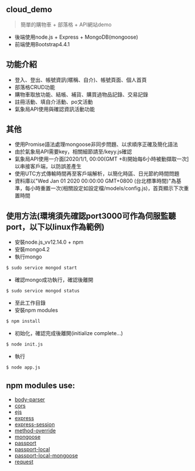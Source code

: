 ## cloud_demo

> 簡單的購物車 + 部落格 + API網站demo

* 後端使用node.js + Express + MongoDB(mongoose)
* 前端使用Bootstrap4.4.1

## 功能介紹
* 登入、登出、帳號資訊(暱稱、自介)、帳號頁面、個人首頁
* 部落格CRUD功能
* 購物車取放功能、結帳、補貨、購買過物品記錄、交易記錄
* 註冊活動、填自介活動、po文活動
* 氣象局API使用與確認資訊活動功能

## 其他
* 使用Promise語法處理mongoose非同步問題、以求順序正確及簡化語法
* 由於氣象局API需要key，相關細節請至/keyy.js確認
* 氣象局API使用一介面[2020/1/1, 00:00(GMT +8)開始每6小時被動擷取一次]以串接客戶端，以防誤差產生
* 使用UTC方式傳輸時間再至客戶端解析，以簡化時區、日光節約時間問題
* 資料庫以"Wed Jan 01 2020 00:00:00 GMT+0800 (台北標準時間)"為基準，每小時重置一次(相關設定如設定檔/models/config.js)，首頁顯示下次重置時間



## 使用方法(環境須先確認port3000可作為伺服監聽port，以下以linux作為範例)

* 安裝node.js_vv12.14.0 + npm
* 安裝mongo4.2
* 執行mongo
```sh
$ sudo service mongod start
```
* 確認mongo成功執行，確認後離開
```sh
$ sudo service mongod status
```
* 至此工作目錄
* 安裝npm modules
```sh
$ npm install
```
* 初始化，確認完成後離開(initialize complete...)
```sh
$ node init.js
```
* 執行
```sh
$ node app.js
```


## npm modules use:
* [body-parser](https://www.npmjs.com/package/body-parser)
* [cors](https://www.npmjs.com/package/cors)
* [ejs](https://www.npmjs.com/package/ejs)
* [express](https://www.npmjs.com/package/express)
* [express-session](https://www.npmjs.com/package/express-session)
* [method-override](https://www.npmjs.com/package/method-override)
* [mongoose](https://www.npmjs.com/package/mongoose)
* [passport](https://www.npmjs.com/package/passport)
* [passport-local](https://www.npmjs.com/package/passport-local)
* [passport-local-mongoose](https://www.npmjs.com/package/passport-local-mongoose)
* [request](https://www.npmjs.com/package/request)
